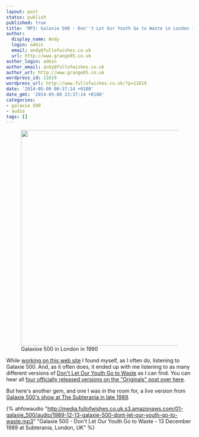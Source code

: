```yaml
---
layout: post
status: publish
published: true
title: 'MP3: Galaxie 500 - Don''t Let Our Youth Go to Waste in London in 1989'
author:
  display_name: Andy
  login: admin
  email: andy@fullofwishes.co.uk
  url: http://www.grange85.co.uk
author_login: admin
author_email: andy@fullofwishes.co.uk
author_url: http://www.grange85.co.uk
wordpress_id: 11619
wordpress_url: http://www.fullofwishes.co.uk/?p=11619
date: '2014-05-09 00:37:14 +0100'
date_gmt: '2014-05-08 23:37:14 +0100'
categories:
- galaxie 500
- audio
tags: []
---
```

<p><figure class="caption aligncenter"><img src="http://media.fullofwishes.co.uk/01-galaxie_500/pictures/1990-09-29_Melody-Maker_Galaxie-500_This-Is-Our-Music-review_image.jpg" width="1024" height="581" class /><figcaption class="caption-text"> Galaxioe 500 in London in 1990</figcaption></figure>
While <a href="/2014/05/08/a-head-full-of-wishes-shows-database-updated/" title="A Head Full of Wishes shows database updated">working on this web site</a> I found myself, as I often do, listening to Galaxie 500. And, as it often does, it ended up with me listening to as many different versions of <a href="/database/track/dont-let-our-youth-go-to-waste/" title="Don’t Let Our Youth Go To Waste">Don't Let Our Youth Go to Waste</a> as I can find. You can hear all <a href="/2013/05/15/originals-dont-let-our-youth-go-to-waste-by-jonathan-richman-covered-by-galaxie-500/" title="Originals: Don’t Let Our Youth Go to Waste by Jonathan Richman (covered by Galaxie 500)">four officially released versions on the "Originals" post over here</a>.</p>
<p>But here's another gem, and one I was in the room for, a live version from <a href="/database/show/1989-12-13-galaxie-500-subterania-london-uk/">Galaxie 500's show at The Subterania in late 1989</a>.</p>

{% ahfowaudio "http://media.fullofwishes.co.uk.s3.amazonaws.com/01-galaxie_500/audio/1989-12-13-galaxie-500-dont-let-our-youth-go-to-waste.mp3" "Galaxie 500 - Don't Let Our Youth Go to Waste - 13 December 1989 at Subterania, London, UK" %}


